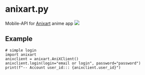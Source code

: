 # anixart.py
Mobile-API for [Anixart](https://anixart.tv) anime app
![](https://anixart.tv/images/logo_email.png)

## Example
```python3
# simple login
import anixart
anixclient = anixart.AniXClient()
anixclient.login(login="email or login", password="password")
print(f"-- Account user_id::: {anixclient.user_id}")
```
